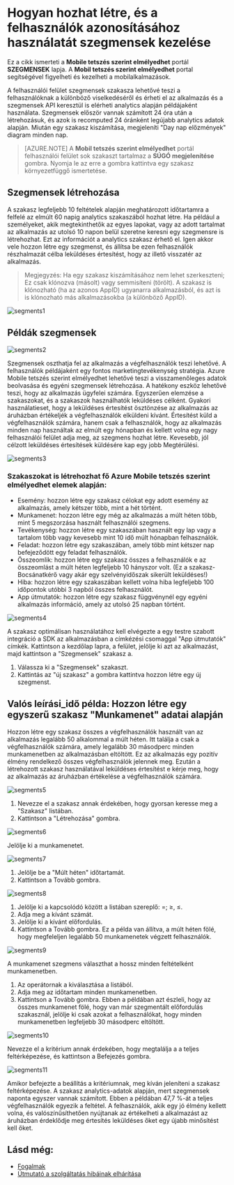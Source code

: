 <properties 
   pageTitle="Azure mobil tetszés szerint elmélyedhet felhasználói felület - szakaszokat" 
   description="Megtudhatja, hogy miként hozhat létre és kezelhet a felhasználók azonosítása használatát mintát Azure Mobile tetszés szerint elmélyedhet szegmensek" 
   services="mobile-engagement" 
   documentationCenter="" 
   authors="piyushjo" 
   manager="dwrede" 
   editor=""/>

<tags
   ms.service="mobile-engagement"
   ms.devlang="na"
   ms.topic="article"
   ms.tgt_pltfrm="mobile-multiple"
   ms.workload="mobile" 
   ms.date="08/19/2016"
   ms.author="piyushjo"/>

# <a name="how-to-create-and-manage-segments-of-users-to-identify-usage-patterns"></a>Hogyan hozhat létre, és a felhasználók azonosításához használatát szegmensek kezelése

Ez a cikk ismerteti a **Mobile tetszés szerint elmélyedhet** portál **SZEGMENSEK** lapja. A **Mobil tetszés szerint elmélyedhet** portal segítségével figyelheti és kezelheti a mobilalkalmazások.

A felhasználói felület szegmensek szakasza lehetővé teszi a felhasználóknak a különböző viselkedéséről és érheti el az alkalmazás és a szegmensek API keresztül is elérheti analytics alapján példájaként használata. Szegmensek először vannak számított 24 óra után a létrehozásuk, és azok is recomputed 24 óránként legújabb analytics adatok alapján. Miután egy szakasz kiszámítása, megjeleníti "Day nap előzmények" diagram minden nap.


>[AZURE.NOTE] A **Mobil tetszés szerint elmélyedhet** portál felhasználói felület sok szakaszt tartalmaz a **SÚGÓ megjelenítése** gombra. Nyomja le az erre a gombra kattintva egy szakasz környezetfüggő ismertetése.

## <a name="create-segments"></a>Szegmensek létrehozása
A szakasz legfeljebb 10 feltételek alapján meghatározott időtartamra a felfelé az elmúlt 60 napig analytics szakaszából hozhat létre. Ha például a személyeket, akik megtekinthetők az egyes lapokat, vagy az adott tartalmat az alkalmazás az utolsó 10 napon belül szeretne keresni egy szegmensre is létrehozhat. Ezt az információt a analytics szakasz érhető el. Igen akkor vele hozzon létre egy szegmenst, és állítsa be ezen felhasználók részhalmazát célba leküldéses értesítést, hogy az illető visszatér az alkalmazás. 
 
> Megjegyzés: Ha egy szakasz kiszámításához nem lehet szerkeszteni; Ez csak klónozva (másolt) vagy semmisíteni (törölt). A szakasz is klónozható (ha az azonos AppID) ugyanarra alkalmazásból, és azt is is klónozható más alkalmazásokba (a különböző AppID). 
 
 ![segments1][35] 

## <a name="examples-segments"></a>Példák szegmensek
 ![segments2][36]

Szegmensek oszthatja fel az alkalmazás a végfelhasználók teszi lehetővé.
A felhasználók példájaként egy fontos marketingtevékenység stratégia. Azure Mobile tetszés szerint elmélyedhet lehetővé teszi a visszamenőleges adatok beolvasása és egyéni szegmensek létrehozása. A hatékony eszköz lehetővé teszi, hogy az alkalmazás ügyfelei számára. Egyszerűen elemzése a szakaszokat, és a szakaszok használhatók leküldéses célként.
Gyakori használatieset, hogy a leküldéses értesítést ösztönzése az alkalmazás az áruházban értékeljék a végfelhasználók elküldeni kívánt. Értesítést küld a végfelhasználók számára, hanem csak a felhasználók, hogy az alkalmazás minden nap használtak az elmúlt egy hónapban és kellett volna egy nagy felhasználói felület adja meg, az szegmens hozhat létre. Kevesebb, jól célzott leküldéses értesítések küldésére kap egy jobb Megtérülési.
 
 ![segments3][37]

### <a name="segments-you-can-create-based-on-the-major-azure-mobile-engagement-elements"></a>Szakaszokat is létrehozhat fő Azure Mobile tetszés szerint elmélyedhet elemek alapján:
- Esemény: hozzon létre egy szakasz célokat egy adott esemény az alkalmazás, amely kétszer több, mint a hét történt. 
- Munkamenet: hozzon létre egy még az alkalmazás a múlt héten több, mint 5 megszorzása használt felhasználói szegmens.
- Tevékenység: hozzon létre egy szakaszában használt egy lap vagy a tartalom több vagy kevesebb mint 10 idő múlt hónapban felhasználók.
- Feladat: hozzon létre egy szakaszában, amely több mint kétszer nap befejeződött egy feladat felhasználók.
- Összeomlik: hozzon létre egy szakasz összes a felhasználók e az összeomlást a múlt héten legfeljebb 10 hányszor volt. (Ez a szakasz-Bocsánatkérő vagy akár egy szelvényidőszak sikerült leküldéses!)
- Hiba: hozzon létre egy szakaszában kellett volna hiba legfeljebb 100 időpontok utóbbi 3 napból összes felhasználót.
- App útmutatók: hozzon létre egy szakasz függvénynél egy egyéni alkalmazás információ, amely az utolsó 25 napban történt.
 
 ![segments4][38]

A szakasz optimálisan használatához kell elvégezte a egy testre szabott integráció a SDK az alkalmazásban a címkézési csomaggal "App útmutatók" címkék.
Kattintson a kezdőlap lapra, a felület, jelölje ki azt az alkalmazást, majd kattintson a "Szegmensek" szakasz a.

1. Válassza ki a "Szegmensek" szakaszt.
2. Kattintás az "új szakasz" a gombra kattintva hozzon létre egy új szegmenst.

## <a name="real-life-example-create-a-simple-segment-based-on-session-information"></a>Valós leírási_idő példa: Hozzon létre egy egyszerű szakasz "Munkamenet" adatai alapján
Hozzon létre egy szakasz összes a végfelhasználók használt van az alkalmazás legalább 50 alkalommal a múlt héten. Itt találja a csak a végfelhasználók számára, amely legalább 30 másodperc minden munkamenetben az alkalmazásban eltöltött. Ez az alkalmazás egy pozitív élmény rendelkező összes végfelhasználók jelennek meg. Ezután a létrehozott szakasz használatával leküldéses értesítést e kérje meg, hogy az alkalmazás az áruházban értékelése a végfelhasználók számára.
 
 ![segments5][39]

1. Nevezze el a szakasz annak érdekében, hogy gyorsan keresse meg a "Szakasz" listában.
2. Kattintson a "Létrehozása" gombra.
 
 ![segments6][40]

Jelölje ki a munkamenetet.
 
 ![segments7][41]

1. Jelölje be a "Múlt héten" időtartamát.
2. Kattintson a Tovább gombra.
 
 ![segments8][42]

1. Jelölje ki a kapcsolódó között a listában szereplő: =; ≥, ≤.
2. Adja meg a kívánt számát.
3. Jelölje ki a kívánt előfordulás. 
4. Kattintson a Tovább gombra.
Ez a példa van állítva, a múlt héten fölé, hogy megfeleljen legalább 50 munkamenetek végzett felhasználók.
 
 ![segments9][43]

A munkamenet szegmens választhat a hossz minden feltételként munkamenetben.

1. Az operátornak a kiválasztása a listából.
2. Adja meg az időtartam minden munkamenetben.
3. Kattintson a Tovább gombra.
Ebben a példában azt észleli, hogy az összes munkamenet fölé, hogy van már szegmentált előfordulás szakasznál, jelölje ki csak azokat a felhasználókat, hogy minden munkamenetben legfeljebb 30 másodperc eltöltött.
 
 ![segments10][44]

Nevezze el a kritérium annak érdekében, hogy megtalálja a a teljes feltérképezése, és kattintson a Befejezés gombra.
 
 ![segments11][45]

Amikor befejezte a beállítás a kritériumnak, meg kíván jeleníteni a szakasz feltérképezése.
A szakasz analytics-adatok alapján, mert szegmensek naponta egyszer vannak számított.
Ebben a példában 47,7 %-át a teljes végfelhasználók egyezik a feltétel. A felhasználók, akik egy jó élmény kellett volna, és valószínűsíthetően nyújtanak az értékelheti a alkalmazást az áruházban érdeklődje meg értesítés leküldéses őket egy újabb minősítést kell őket.


## <a name="see-also"></a>Lásd még:

- [Fogalmak][Link 6]
- [Útmutató a szolgáltatás hibáinak elhárítása][Link 24]

<!--Image references-->
[1]: ./media/mobile-engagement-user-interface-navigation/navigation1.png
[2]: ./media/mobile-engagement-user-interface-home/home1.png
[3]: ./media/mobile-engagement-user-interface-home/home2.png
[4]: ./media/mobile-engagement-user-interface-home/home3.png
[5]: ./media/mobile-engagement-user-interface-home/home4.png
[6]: ./media/mobile-engagement-user-interface-home/home5.png
[7]: ./media/mobile-engagement-user-interface-my-account/myaccount1.png
[8]: ./media/mobile-engagement-user-interface-my-account/myaccount2.png
[9]: ./media/mobile-engagement-user-interface-my-account/myaccount3.png
[10]: ./media/mobile-engagement-user-interface-analytics/analytics1.png
[11]: ./media/mobile-engagement-user-interface-analytics/analytics2.png
[12]: ./media/mobile-engagement-user-interface-analytics/analytics3.png
[13]: ./media/mobile-engagement-user-interface-analytics/analytics4.png
[14]: ./media/mobile-engagement-user-interface-monitor/monitor1.png
[15]: ./media/mobile-engagement-user-interface-monitor/monitor2.png
[16]: ./media/mobile-engagement-user-interface-monitor/monitor3.png
[17]: ./media/mobile-engagement-user-interface-monitor/monitor4.png
[18]: ./media/mobile-engagement-user-interface-reach/reach1.png
[19]: ./media/mobile-engagement-user-interface-reach/reach2.png
[20]: ./media/mobile-engagement-user-interface-reach-campaign/Reach-Campaign1.png
[21]: ./media/mobile-engagement-user-interface-reach-campaign/Reach-Campaign2.png
[22]: ./media/mobile-engagement-user-interface-reach-campaign/Reach-Campaign3.png
[23]: ./media/mobile-engagement-user-interface-reach-campaign/Reach-Campaign4.png
[24]: ./media/mobile-engagement-user-interface-reach-campaign/Reach-Campaign5.png
[25]: ./media/mobile-engagement-user-interface-reach-campaign/Reach-Campaign6.png
[26]: ./media/mobile-engagement-user-interface-reach-campaign/Reach-Campaign7.png
[27]: ./media/mobile-engagement-user-interface-reach-campaign/Reach-Campaign8.png
[28]: ./media/mobile-engagement-user-interface-reach-campaign/Reach-Campaign9.png
[29]: ./media/mobile-engagement-user-interface-reach-criterion/Reach-Criterion1.png
[30]: ./media/mobile-engagement-user-interface-reach-content/Reach-Content1.png
[31]: ./media/mobile-engagement-user-interface-reach-content/Reach-Content2.png
[32]: ./media/mobile-engagement-user-interface-reach-content/Reach-Content3.png
[33]: ./media/mobile-engagement-user-interface-reach-content/Reach-Content4.png
[34]: ./media/mobile-engagement-user-interface-dashboard/dashboard1.png
[35]: ./media/mobile-engagement-user-interface-segments/segments1.png
[36]: ./media/mobile-engagement-user-interface-segments/segments2.png
[37]: ./media/mobile-engagement-user-interface-segments/segments3.png
[38]: ./media/mobile-engagement-user-interface-segments/segments4.png
[39]: ./media/mobile-engagement-user-interface-segments/segments5.png
[40]: ./media/mobile-engagement-user-interface-segments/segments6.png
[41]: ./media/mobile-engagement-user-interface-segments/segments7.png
[42]: ./media/mobile-engagement-user-interface-segments/segments8.png
[43]: ./media/mobile-engagement-user-interface-segments/segments9.png
[44]: ./media/mobile-engagement-user-interface-segments/segments10.png
[45]: ./media/mobile-engagement-user-interface-segments/segments11.png
[46]: ./media/mobile-engagement-user-interface-settings/settings1.png
[47]: ./media/mobile-engagement-user-interface-settings/settings2.png
[48]: ./media/mobile-engagement-user-interface-settings/settings3.png
[49]: ./media/mobile-engagement-user-interface-settings/settings4.png
[50]: ./media/mobile-engagement-user-interface-settings/settings5.png
[51]: ./media/mobile-engagement-user-interface-settings/settings6.png
[52]: ./media/mobile-engagement-user-interface-settings/settings7.png
[53]: ./media/mobile-engagement-user-interface-settings/settings8.png
[54]: ./media/mobile-engagement-user-interface-settings/settings9.png
[55]: ./media/mobile-engagement-user-interface-settings/settings10.png
[56]: ./media/mobile-engagement-user-interface-settings/settings11.png
[57]: ./media/mobile-engagement-user-interface-settings/settings12.png
[58]: ./media/mobile-engagement-user-interface-settings/settings13.png

<!--Link references-->
[Link 1]: mobile-engagement-user-interface.md
[Link 2]: mobile-engagement-troubleshooting-guide.md
[Link 3]: mobile-engagement-how-tos.md
[Link 4]: http://go.microsoft.com/fwlink/?LinkID=525553
[Link 5]: http://go.microsoft.com/fwlink/?LinkID=525554
[Link 6]: http://go.microsoft.com/fwlink/?LinkId=525555
[Link 7]: https://account.windowsazure.com/PreviewFeatures
[Link 8]: https://social.msdn.microsoft.com/Forums/azure/home?forum=azuremobileengagement
[Link 9]: http://azure.microsoft.com/services/mobile-engagement/
[Link 10]: http://azure.microsoft.com/documentation/services/mobile-engagement/
[Link 11]: http://azure.microsoft.com/pricing/details/mobile-engagement/
[Link 12]: mobile-engagement-user-interface-navigation.md
[Link 13]: mobile-engagement-user-interface-home.md
[Link 14]: mobile-engagement-user-interface-my-account.md
[Link 15]: mobile-engagement-user-interface-analytics.md
[Link 16]: mobile-engagement-user-interface-monitor.md
[Link 17]: mobile-engagement-user-interface-reach.md
[Link 18]: mobile-engagement-user-interface-segments.md
[Link 19]: mobile-engagement-user-interface-dashboard.md
[Link 20]: mobile-engagement-user-interface-settings.md
[Link 21]: mobile-engagement-troubleshooting-guide-analytics.md
[Link 22]: mobile-engagement-troubleshooting-guide-apis.md
[Link 23]: mobile-engagement-troubleshooting-guide-push-reach.md
[Link 24]: mobile-engagement-troubleshooting-guide-service.md
[Link 25]: mobile-engagement-troubleshooting-guide-sdk.md
[Link 26]: mobile-engagement-troubleshooting-guide-sr-info.md
[Link 27]: ../mobile-engagement-how-tos-first-push.md
[Link 28]: ../mobile-engagement-how-tos-test-campaign.md
[Link 29]: ../mobile-engagement-how-tos-personalize-push.md
[Link 30]: ../mobile-engagement-how-tos-differentiate-push.md
[Link 31]: ../mobile-engagement-how-tos-schedule-campaign.md
[Link 32]: ../mobile-engagement-how-tos-text-view.md
[Link 33]: ../mobile-engagement-how-tos-web-view.md
 
